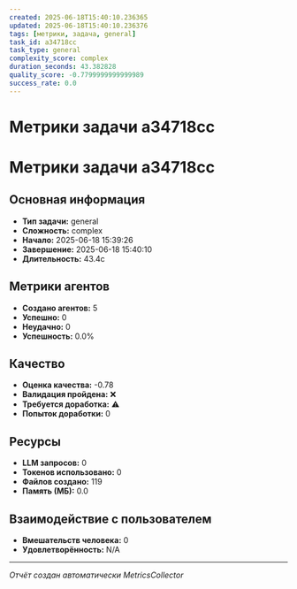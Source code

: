 ```yaml
---
created: 2025-06-18T15:40:10.236365
updated: 2025-06-18T15:40:10.236376
tags: [метрики, задача, general]
task_id: a34718cc
task_type: general
complexity_score: complex
duration_seconds: 43.382828
quality_score: -0.7799999999999989
success_rate: 0.0
---
```


# Метрики задачи a34718cc

# Метрики задачи a34718cc

## Основная информация
- **Тип задачи:** general
- **Сложность:** complex
- **Начало:** 2025-06-18 15:39:26
- **Завершение:** 2025-06-18 15:40:10
- **Длительность:** 43.4с

## Метрики агентов
- **Создано агентов:** 5
- **Успешно:** 0
- **Неудачно:** 0
- **Успешность:** 0.0%

## Качество
- **Оценка качества:** -0.78
- **Валидация пройдена:** ❌
- **Требуется доработка:** ⚠️
- **Попыток доработки:** 0

## Ресурсы
- **LLM запросов:** 0
- **Токенов использовано:** 0
- **Файлов создано:** 119
- **Память (МБ):** 0.0

## Взаимодействие с пользователем
- **Вмешательств человека:** 0
- **Удовлетворённость:** N/A

---
*Отчёт создан автоматически MetricsCollector*
